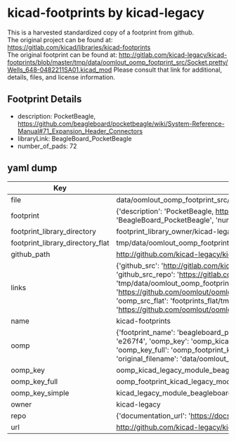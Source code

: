# kicad-footprints by kicad-legacy  
This is a harvested standardized copy of a footprint from github.  
The original project can be found at:  
https://gitlab.com/kicad/libraries/kicad-footprints  
The original footprint can be found at:
http://gitlab.com/kicad-legacy/kicad-footprints/blob/master/tmp/data/oomlout_oomp_footprint_src/Socket.pretty/Wells_648-0482211SA01.kicad_mod
Please consult that link for additional, details, files, and license information.  
## Footprint Details
* description: PocketBeagle, https://github.com/beagleboard/pocketbeagle/wiki/System-Reference-Manual#71_Expansion_Header_Connectors  
* libraryLink: BeagleBoard_PocketBeagle  
* number_of_pads: 72  
## yaml dump  
| Key | Value |  
| --- | --- |  
| file | data/oomlout_oomp_footprint_src/kicad-footprints/Module.pretty/BeagleBoard_PocketBeagle.kicad_mod |  
| footprint | {'description': 'PocketBeagle, https://github.com/beagleboard/pocketbeagle/wiki/System-Reference-Manual#71_Expansion_Header_Connectors', 'libraryLink': 'BeagleBoard_PocketBeagle', 'number_of_pads': 72} |  
| footprint_library_directory | footprint_library_owner/kicad-legacy_kicad-footprints |  
| footprint_library_directory_flat | tmp/data/oomlout_oomp_footprint_src/footprints_flat/kicad_legacy_module_beagleboard_pocketbeagle/working |  
| github_path | http://github.com/kicad-legacy/kicad-footprints/blob/master/tmp/data/oomlout_oomp_footprint_src/Module.pretty/BeagleBoard_PocketBeagle.kicad_mod |  
| links | {'github_src': 'http://gitlab.com/kicad-legacy/kicad-footprints/blob/master/tmp/data/oomlout_oomp_footprint_src/Socket.pretty/Wells_648-0482211SA01.kicad_mod', 'github_src_repo': 'https://gitlab.com/kicad/libraries/kicad-footprints', 'oomp_bot': 'tmp/data/oomlout_oomp_footprint_src/footprints/kicad_legacy_module_beagleboard_pocketbeagle/working', 'oomp_bot_github': 'https://github.com/oomlout/oomlout_oomp_footprint_bot/tree/main/tmp/data/oomlout_oomp_footprint_src/footprints/kicad_legacy_module_beagleboard_pocketbeagle/working', 'oomp_src_flat': 'footprints_flat/tmp/data/oomlout_oomp_footprint_src/footprints_flat/kicad_legacy_module_beagleboard_pocketbeagle/working', 'oomp_src_flat_github': 'https://github.com/oomlout/oomlout_oomp_footprint_src/tree/main/tmp/data/oomlout_oomp_footprint_src/footprints_flat/kicad_legacy_module_beagleboard_pocketbeagle/working'} |  
| name | kicad-footprints |  
| oomp | {'footprint_name': 'beagleboard_pocketbeagle', 'library_name': 'module', 'md5': 'e267f44a5f6e5523ebde80c688f6b0f3', 'md5_10': 'e267f44a5f', 'md5_5': 'e267f', 'md5_6': 'e267f4', 'oomp_key': 'oomp_kicad_legacy_module_beagleboard_pocketbeagle', 'oomp_key_extra': 'oomp_footprint_kicad_legacy_module_beagleboard_pocketbeagle', 'oomp_key_full': 'oomp_footprint_kicad_legacy_module_beagleboard_pocketbeagle_e267f4', 'oomp_key_simple': 'kicad_legacy_module_beagleboard_pocketbeagle', 'original_filename': 'data/oomlout_oomp_footprint_src/kicad-footprints/Module.pretty/BeagleBoard_PocketBeagle.kicad_mod', 'owner_name': 'kicad_legacy'} |  
| oomp_key | oomp_kicad_legacy_module_beagleboard_pocketbeagle |  
| oomp_key_full | oomp_footprint_kicad_legacy_module_beagleboard_pocketbeagle |  
| oomp_key_simple | kicad_legacy_module_beagleboard_pocketbeagle |  
| owner | kicad-legacy |  
| repo | {'documentation_url': 'https://docs.github.com/rest/repos/repos#get-a-repository', 'message': 'Not Found'} |  
| url | http://github.com/kicad-legacy/kicad-footprints |  

